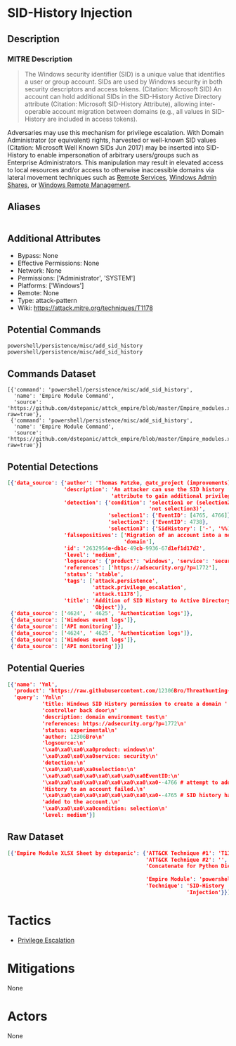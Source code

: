 
# SID-History Injection

## Description

### MITRE Description

> The Windows security identifier (SID) is a unique value that identifies a user or group account. SIDs are used by Windows security in both security descriptors and access tokens. (Citation: Microsoft SID) An account can hold additional SIDs in the SID-History Active Directory attribute (Citation: Microsoft SID-History Attribute), allowing inter-operable account migration between domains (e.g., all values in SID-History are included in access tokens).

Adversaries may use this mechanism for privilege escalation. With Domain Administrator (or equivalent) rights, harvested or well-known SID values (Citation: Microsoft Well Known SIDs Jun 2017) may be inserted into SID-History to enable impersonation of arbitrary users/groups such as Enterprise Administrators. This manipulation may result in elevated access to local resources and/or access to otherwise inaccessible domains via lateral movement techniques such as [Remote Services](https://attack.mitre.org/techniques/T1021), [Windows Admin Shares](https://attack.mitre.org/techniques/T1077), or [Windows Remote Management](https://attack.mitre.org/techniques/T1028).

## Aliases

```

```

## Additional Attributes

* Bypass: None
* Effective Permissions: None
* Network: None
* Permissions: ['Administrator', 'SYSTEM']
* Platforms: ['Windows']
* Remote: None
* Type: attack-pattern
* Wiki: https://attack.mitre.org/techniques/T1178

## Potential Commands

```
powershell/persistence/misc/add_sid_history
powershell/persistence/misc/add_sid_history
```

## Commands Dataset

```
[{'command': 'powershell/persistence/misc/add_sid_history',
  'name': 'Empire Module Command',
  'source': 'https://github.com/dstepanic/attck_empire/blob/master/Empire_modules.xlsx?raw=true'},
 {'command': 'powershell/persistence/misc/add_sid_history',
  'name': 'Empire Module Command',
  'source': 'https://github.com/dstepanic/attck_empire/blob/master/Empire_modules.xlsx?raw=true'}]
```

## Potential Detections

```json
[{'data_source': {'author': 'Thomas Patzke, @atc_project (improvements)',
                  'description': 'An attacker can use the SID history '
                                 'attribute to gain additional privileges.',
                  'detection': {'condition': 'selection1 or (selection2 and '
                                             'not selection3)',
                                'selection1': {'EventID': [4765, 4766]},
                                'selection2': {'EventID': 4738},
                                'selection3': {'SidHistory': ['-', '%%1793']}},
                  'falsepositives': ['Migration of an account into a new '
                                     'domain'],
                  'id': '2632954e-db1c-49cb-9936-67d1ef1d17d2',
                  'level': 'medium',
                  'logsource': {'product': 'windows', 'service': 'security'},
                  'references': ['https://adsecurity.org/?p=1772'],
                  'status': 'stable',
                  'tags': ['attack.persistence',
                           'attack.privilege_escalation',
                           'attack.t1178'],
                  'title': 'Addition of SID History to Active Directory '
                           'Object'}},
 {'data_source': ['4624', ' 4625', 'Authentication logs']},
 {'data_source': ['Windows event logs']},
 {'data_source': ['API monitoring']},
 {'data_source': ['4624', ' 4625', 'Authentication logs']},
 {'data_source': ['Windows event logs']},
 {'data_source': ['API monitoring']}]
```

## Potential Queries

```json
[{'name': 'Yml',
  'product': 'https://raw.githubusercontent.com/12306Bro/Threathunting-book/master/{}',
  'query': 'Yml\n'
           'title: Windows SID History permission to create a domain '
           'controller back door\n'
           'description: domain environment test\n'
           'references: https://adsecurity.org/?p=1772\n'
           'status: experimental\n'
           'author: 12306Bro\n'
           'logsource:\n'
           '\xa0\xa0\xa0\xa0product: windows\n'
           '\xa0\xa0\xa0\xa0service: security\n'
           'detection:\n'
           '\xa0\xa0\xa0\xa0selection:\n'
           '\xa0\xa0\xa0\xa0\xa0\xa0\xa0\xa0EventID:\n'
           '\xa0\xa0\xa0\xa0\xa0\xa0\xa0\xa0\xa0--4766 # attempt to add SID '
           'History to an account failed.\n'
           '\xa0\xa0\xa0\xa0\xa0\xa0\xa0\xa0\xa0--4765 # SID history has been '
           'added to the account.\n'
           '\xa0\xa0\xa0\xa0condition: selection\n'
           'level: medium'}]
```

## Raw Dataset

```json
[{'Empire Module XLSX Sheet by dstepanic': {'ATT&CK Technique #1': 'T1178',
                                            'ATT&CK Technique #2': '',
                                            'Concatenate for Python Dictionary': '"powershell/persistence/misc/add_sid_history":  '
                                                                                 '["T1178"],',
                                            'Empire Module': 'powershell/persistence/misc/add_sid_history',
                                            'Technique': 'SID-History '
                                                         'Injection'}}]
```

# Tactics


* [Privilege Escalation](../tactics/Privilege-Escalation.md)


# Mitigations

None

# Actors

None
